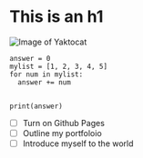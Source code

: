 # This is an h1

![Image of Yaktocat](https://octodex.github.com/images/yaktocat.png)

```
answer = 0
mylist = [1, 2, 3, 4, 5]
for num in mylist:
  answer += num
  
 
print(answer)

```
 

- [ ] Turn on Github Pages
- [ ] Outline my portfoloio
- [ ] Introduce myself to the world
